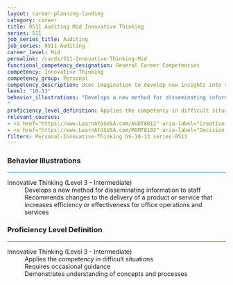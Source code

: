 ```yaml
---
layout: career-planning-landing
category: career
title: 0511 Auditing Mid Innovative Thinking
series: 511
job_series_title: Auditing
job_series: 0511 Auditing
career_level: Mid
permalink: /cards/511-Innovative-Thinking-Mid
functional_competency_designation: General Career Competencies
competency: Innovative Thinking
competency_group: Personal
competency_description: Uses imagination to develop new insights into situations and applies new solutions to problems; designs new methods where established methods and procedures are not suitable or are unavailable.
level: "10-13"
behavior_illustrations: "Develops a new method for disseminating information to staff ? Recommends changes to the delivery of a product or service that increases efficiency or effectiveness for office operations and services
"
proficiency_level_definition: Applies the competency in difficult situations ? Requires occasional guidance ? Demonstrates understanding of concepts and processes
relevant_courses: 
- <a href="https://www.LearnAtGSUSA.com/AUDT8012" aria-label="Creative and Critical Thinking for Auditors (AUDT8012), GSU - https://www.LearnAtGSUSA.com/AUDT8012">Creative and Critical Thinking for Auditors (AUDT8012), GSU</a>
- <a href="https://www.LearnAtGSUSA.com/MGMT8102" aria-label="Decision Making and Problem Solving (MGMT8102), GSU - https://www.LearnAtGSUSA.com/MGMT8102">Decision Making and Problem Solving (MGMT8102), GSU</a>
filters: Personal-Innovative-Thinking GS-10-13 series-0511
---
```


<div class="desktop:grid-col-6 margin-y-3">
  <div class="border-top-2 bg-white padding-3 shadow-5 height-full members-hover border-1px button-border border-top-blue radius-lg card-text-color">
    <h3>Behavior Illustrations</h3>
    <hr style="background-color: #1b74e0 !important;"/>
    <dl class="text-base card-content-color"><dt>Innovative Thinking (Level 3 - Intermediate)</dt><dd>Develops a new method for disseminating information to staff </dd><dd> Recommends changes to the delivery of a product or service that increases efficiency or effectiveness for office operations and services
</dd></dl>
  </div>
</div>
<div class="desktop:grid-col-6 margin-y-3">
  <div class="border-top-2 bg-white padding-3 shadow-5 height-full members-hover border-1px button-border border-top-blue radius-lg card-text-color">
    <h3>Proficiency Level Definition</h3>
     <hr style="background-color: #1b74e0 !important;"/>
    <dl class="text-base card-content-color"><dt>Innovative Thinking (Level 3 - Intermediate)</dt><dd>Applies the competency in difficult situations </dd><dd> Requires occasional guidance </dd><dd> Demonstrates understanding of concepts and processes</dd></dl>
  </div>
</div>